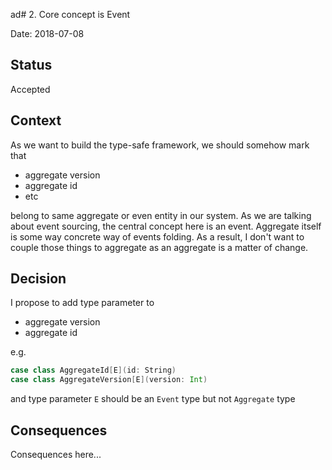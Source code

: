 ad# 2. Core concept is Event

Date: 2018-07-08

## Status

Accepted

## Context

As we want to build the type-safe framework, we should somehow mark that 

- aggregate version
- aggregate id 
- etc

belong to same aggregate or even entity in our system.
As we are talking about event sourcing, the central concept here is an event.
Aggregate itself is some way concrete way of events folding.
As a result, I don't want to couple those things to aggregate as an aggregate is a matter of change.


## Decision

I propose to add type parameter to 
- aggregate version
- aggregate id 

e.g.
```scala
case class AggregateId[E](id: String)
case class AggregateVersion[E](version: Int)
```
and type parameter `E` should be an `Event` type but not `Aggregate` type

## Consequences

Consequences here...
